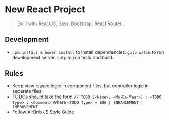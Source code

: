 # New React Project

> Built with ReactJS, Sass, Bootstrap, React Router...

## Development
* `npm install & bower install` to install dependencies. `gulp watch` to run development server. `gulp` to run tests and build.

## Rules

* Keep view-based logic in component files, but controller logic in separate files.
* TODOs should take the form `// TODO [<Name>, <Mo-Da-Year>] : <TODO Type> : <Comment>` where `<TODO Type> = BUG | ENHANCEMENT | IMPROVEMENT`
* Follow AirBnb JS Style Guide

